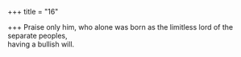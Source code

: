+++
title = "16"

+++
Praise only him, who alone was born as the limitless lord of the  separate peoples,  
having a bullish will.  
